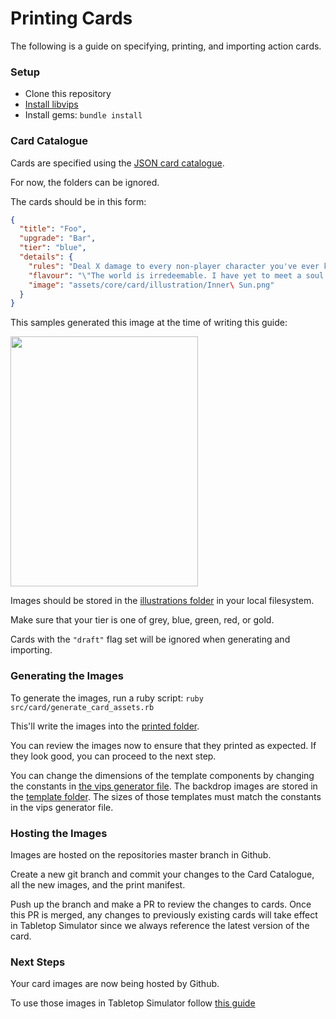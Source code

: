 # Printing Cards

The following is a guide on specifying, printing, and importing action cards.

### Setup

- Clone this repository
- [Install libvips](https://libvips.github.io/libvips/install.html)
- Install gems: `bundle install`

### Card Catalogue

Cards are specified using the [JSON card catalogue](../../data/card_catalogue.json).

For now, the folders can be ignored. 

The cards should be in this form: 
```json
{
  "title": "Foo",
  "upgrade": "Bar",
  "tier": "blue",
  "details": {
    "rules": "Deal X damage to every non-player character you've ever known, where X is the number of complaints you can  list in 30 seconds",
    "flavour": "\"The world is irredeemable. I have yet to meet a soul worth saving.\" -Fester the Limp",
    "image": "assets/core/card/illustration/Inner\ Sun.png"
  }
}
```

This samples generated this image at the time of writing this guide:

<img src="https://user-images.githubusercontent.com/8670351/115162495-cdd57880-a071-11eb-8eb9-25294d3d9e97.png" width="300" height="400" />


Images should be stored in the [illustrations folder](../../assets/core/card/illustration) in your local filesystem.

Make sure that your tier is one of grey, blue, green, red, or gold.

Cards with the `"draft"` flag set will be ignored when generating and importing.

### Generating the Images

To generate the images, run a ruby script: `ruby src/card/generate_card_assets.rb`

This'll write the images into the [printed folder](../../assets/core/card/printed).

You can review the images now to ensure that they printed as expected. If they look good, you can proceed to the next step.

You can change the dimensions of the template components by changing the constants in [the vips generator file](src/card/generators/vips_basic.rb). The backdrop images are stored in the [template folder](src/card/generators/vips_basic.rb). The sizes of those templates must match the constants in the vips generator file. 

### Hosting the Images

Images are hosted on the repositories master branch in Github.

Create a new git branch and commit your changes to the Card Catalogue, all the new images, and the print manifest. 

Push up the branch and make a PR to review the changes to cards. Once this PR is merged, any changes to previously existing cards will take effect in Tabletop Simulator since we always reference the latest version of the card.

### Next Steps

Your card images are now being hosted by Github.

To use those images in Tabletop Simulator follow [this guide](importing.md)

